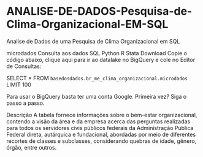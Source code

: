 # ANALISE-DE-DADOS-Pesquisa-de-Clima-Organizacional-EM-SQL
Analise de Dados de uma Pesquisa de Clima Organizacional em SQL


microdados
Consulta aos dados
SQL
Python
R
Stata
Download
Copie o código abaixo, clique aqui para ir ao datalake no BigQuery e cole no Editor de Consultas:

SELECT * FROM `basedosdados.br_me_clima_organizacional.microdados` LIMIT 100

Para usar o BigQuery basta ter uma conta Google. Primeira vez? Siga o passo a passo.

Descrição
A tabela fornece informações sobre o bem-estar organizacional, contendo a visão da área e da empresa acerca das perguntas realizadas para todos os servidores civis públicos federais da Administração Pública Federal direta, autárquica e fundacional, abordadas por meio de diferentes recortes de classes e subclasses, considerando quebras de idade, gênero, órgão, entre outros.
